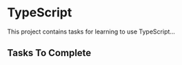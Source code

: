 # TypeScript

This project contains tasks for learning to use TypeScript...

## Tasks To Complete


